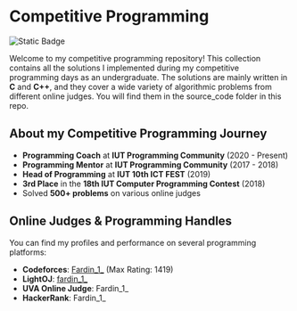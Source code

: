 # Competitive Programming 
![Static Badge](https://img.shields.io/badge/Programming%20Language-C%2FC%2B%2B-blue?style=for-the-badge&logo=Codeforces&labelColor=black)


Welcome to my competitive programming repository! This collection contains all the solutions I implemented during my competitive programming days as an undergraduate. The solutions are mainly written in **C** and **C++**, and they cover a wide variety of algorithmic problems from different online judges.
You will find them in the source_code folder in this repo.

## About my Competitive Programming Journey

- **Programming Coach** at **IUT Programming Community** (2020 - Present)
- **Programming Mentor** at **IUT Programming Community** (2017 - 2018)
- **Head of Programming** at **IUT 10th ICT FEST** (2019)
- **3rd Place** in the **18th IUT Computer Programming Contest** (2018)
- Solved **500+ problems** on various online judges

## Online Judges & Programming Handles

You can find my profiles and performance on several programming platforms:

- **Codeforces**: [Fardin_1_](https://codeforces.com/profile/Fardin_1) (Max Rating: 1419)
- **LightOJ**: [fardin_1_](https://lightoj.com/user/fardin_1_)
- **UVA Online Judge**: Fardin_1_
- **HackerRank**: Fardin_1_


